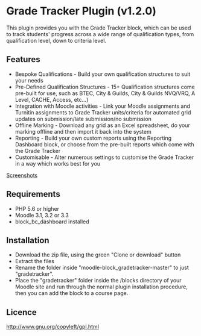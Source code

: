 # Grade Tracker Plugin (v1.2.0)

This plugin provides you with the Grade Tracker block, which can be used to track students' progress across a wide range of qualification types, from qualification level, down to criteria level.


Features
------------
- Bespoke Qualifications - Build your own qualification structures to suit your needs
- Pre-Defined Qualification Structures - 15+ Qualification structures come pre-built for use, such as BTEC, City & Guilds, City & Guilds NVQ/VRQ, A Level, CACHE, Access, etc...)
- Integration with Moodle activities - Link your Moodle assignments and Turnitin assignments to Grade Tracker units/criteria for automated grid updates on submission/late submission/no submission
- Offline Marking - Download any grid as an Excel spreadsheet, do your marking offline and then import it back into the system
- Reporting - Build your own custom reports using the Reporting Dashboard block, or choose from the pre-built reports which come with the Grade Tracker
- Customisable - Alter numerous settings to customise the Grade Tracker in a way which works best for you

[Screenshots](http://moodleportal.bedford.ac.uk/mod/lightboxgallery/view.php?id=44)

Requirements
------------
- PHP 5.6 or higher
- Moodle 3.1, 3.2 or 3.3
- block_bc_dashboard installed

Installation
------------
- Download the zip file, using the green "Clone or download" button
- Extract the files 
- Rename the folder inside "moodle-block_gradetracker-master" to just "gradetracker".
- Place the "gradetracker" folder inside the /blocks directory of your Moodle site and run through the normal plugin installation procedure, then you can add the block to a course page.

Licence
------------
http://www.gnu.org/copyleft/gpl.html
